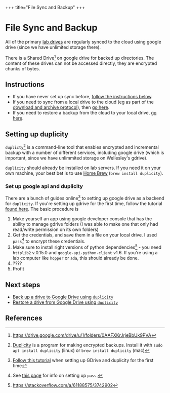 +++
title="File Sync and Backup"
+++

# File Sync and Backup

All of the primary [lab drives](computers/) are regularly synced to the cloud using google drive
(since we have unlimited storage there).

There is a Shared Drive[^shareddrive] on google drive for backed up directories.
The content of these drives can not be accessed directly,
they are encrypted chunks of bytes.

## Instructions

- If you have never set up sync before, [follow the instructions below](#setting_up_duplicity).
- If you need to sync from a local drive to the cloud (eg as part of the [download and archive protocol](../download)), then [go here](backup).
- If you need to restore a backup from the cloud to your local drive, [go here](restore).

## Setting up duplicity

`duplicty`[^duplicity] is a command-line tool that enables encrypted and incremental backup
with a number of different services, including google drive
(which is important, since we have unlimmited storage on Wellesley's gdrive).

`duplicity` should already be installed on lab servers.
If you need it on your own machine,
your best bet is to use [Home Brew](http://brew.sh) (`brew install duplicity`).

### Set up google api and duplicity

There are a bunch of guides online[^dupgdrive] to setting up google drive
as a backend for `duplicity`.
If you're setting up gdrive for the first time, follow the tutorial [found here](https://rgarth.github.io/2017/10/29/Grive-and-Duplicity/).
The basic procedure is

1. Make yourself an app using google developer console that has
   the ability to manage gdrive folders
   (I was able to make one that only had read/write permission on its own folders)
2. Get the credentials, and save them in a file on your local drive.
   I used `pass`[^pass] to encrypt these credentials.
3. Make sure to install right versions of python dependencies[^pydrive] -
   you need `httplib2` v.0.15.0 and `google-api-python-client` v1.6.
   If you're using a lab computer like `hopper` or `ada`, this should already be done.
4. ????
5. Profit

## Next steps

- [Back up a drive to Google Drive using `duplicity`](backup)
- [Restore a drive from Google Drive using `duplicity`](restore)

## References

[^duplicity]: [Duplicity](https://gitlab.com/duplicity/duplicity) is a program for making encrypted backups. Install it with `sudo apt install duplicity` (linux) or `brew install duplicity` (mac)
[^dupgdrive]: [Follow this tutorial](https://rgarth.github.io/2017/10/29/Grive-and-Duplicity/) when setting up GDrive and duplicity for the first time
[^pass]: See [this page](/drylab/pass/) for info on setting up `pass`.
[^pydrive]: https://stackoverflow.com/a/61188575/3742902
[^shareddrive]: https://drive.google.com/drive/u/1/folders/0AAFXKrJrjeBbUk9PVA